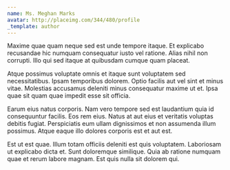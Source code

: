 ```yaml
---
name: Ms. Meghan Marks
avatar: http://placeimg.com/344/480/profile
_template: author
---
```

Maxime quae quam neque sed est unde tempore itaque. Et explicabo recusandae hic numquam consequatur iusto vel ratione. Alias nihil non corrupti. Illo qui sed itaque at quibusdam cumque quam placeat.
  
Atque possimus voluptate omnis et itaque sunt voluptatem sed necessitatibus. Ipsam temporibus dolorem. Optio facilis aut vel sint et minus vitae. Molestias accusamus deleniti minus consequatur maxime ut et. Ipsa quae sit quam quae impedit esse sit officia.
  
Earum eius natus corporis. Nam vero tempore sed est laudantium quia id consequuntur facilis. Eos rem eius. Natus at aut eius et veritatis voluptas debitis fugiat. Perspiciatis eum ullam dignissimos et non assumenda illum possimus. Atque eaque illo dolores corporis est et aut est.
  
Est ut est quae. Illum totam officiis deleniti est quis voluptatem. Laboriosam ut explicabo dicta et. Sunt doloremque similique. Quia ab ratione numquam quae et rerum labore magnam. Est quis nulla sit dolorem qui.
